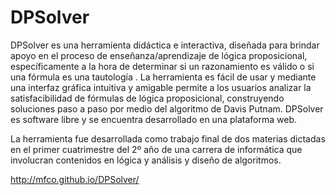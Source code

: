 DPSolver
========

DPSolver es una herramienta didáctica e interactiva, diseñada para brindar apoyo en el proceso de enseñanza/aprendizaje de lógica proposicional, específicamente a la hora de determinar si un razonamiento es válido o si una  fórmula es una tautología . La herramienta es fácil de usar y mediante una  interfaz gráfica intuitiva y amigable permite a los usuarios analizar la satisfacibilidad de fórmulas de lógica proposicional,  construyendo  soluciones paso a paso por medio del algoritmo de Davis Putnam. DPSolver es software libre y se encuentra desarrollado en una plataforma web.

La herramienta fue desarrollada como trabajo final de dos materias dictadas en el primer cuatrimestre del 2º año de una carrera de informática que involucran contenidos en lógica y análisis y diseño de algoritmos.

http://mfco.github.io/DPSolver/
